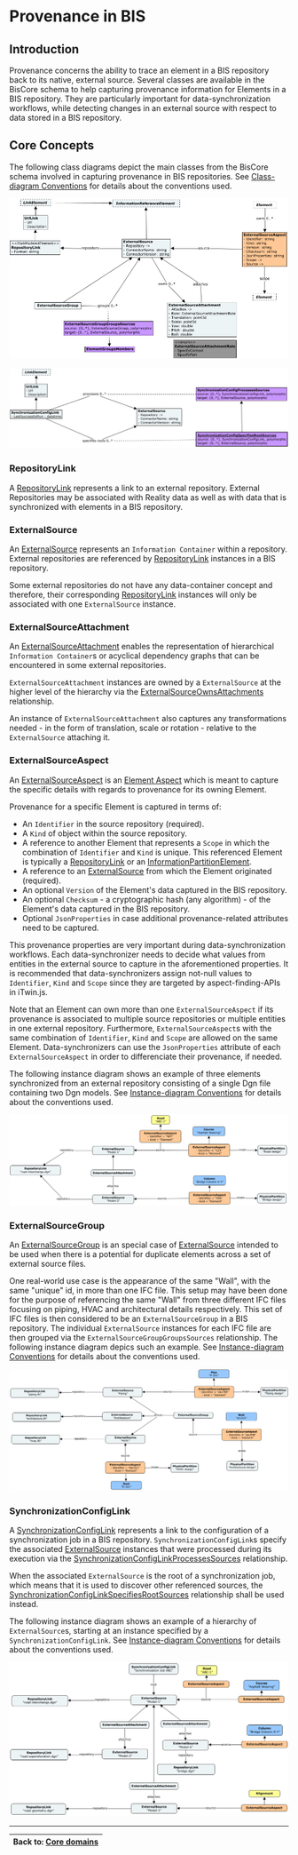 # Provenance in BIS

## Introduction

Provenance concerns the ability to trace an element in a BIS repository back to its native, external source. Several classes are available in the BisCore schema to help capturing provenance information for Elements in a BIS repository. They are particularly important for data-synchronization workflows, while detecting changes in an external source with respect to data stored in a BIS repository.

## Core Concepts

The following class diagrams depict the main classes from the BisCore schema involved in capturing provenance in BIS repositories. See [Class-diagram Conventions](../guide/references/class-diagram-conventions.md) for details about the conventions used.

![Core Classes](../guide/media/external-sources-classes.png)

![SynchronizationConfigLink](../guide/media/external-sources-classes-1.png)

### RepositoryLink

A [RepositoryLink](./BisCore.ecschema.md#repositorylink-repository-link-badge-textentityclass-kindinfo) represents a link to an external repository. External Repositories may be associated with Reality data as well as with data that is synchronized with elements in a BIS repository.

### ExternalSource

An [ExternalSource](./BisCore.ecschema.md#externalsource-source-badge-textentityclass-kindinfo) represents an `Information Container` within a repository. External repositories are referenced by [RepositoryLink](#repositorylink) instances in a BIS repository.

Some external repositories do not have any data-container concept and therefore, their corresponding [RepositoryLink](#repositorylink) instances will only be associated with one  `ExternalSource` instance.

### ExternalSourceAttachment

An [ExternalSourceAttachment](./BisCore.ecschema.md#externalsourceattachment-external-source-attachment-badge-textentityclass-kindinfo) enables the representation of hierarchical `Information Container`s or acyclical dependency graphs that can be encountered in some external repositories.

`ExternalSourceAttachment` instances are owned by a `ExternalSource` at the higher level of the hierarchy via the [ExternalSourceOwnsAttachments](./BisCore.ecschema.md#externalsourceownsattachments-badge-textrelationshipclass-kindinfo) relationship.

An instance of `ExternalSourceAttachment` also captures any transformations needed - in the form of translation, scale or rotation - relative to the  `ExternalSource` attaching it.

### ExternalSourceAspect

An [ExternalSourceAspect](./BisCore.ecschema.md#externalsourceaspect-external-source-aspect-badge-textentityclass-kindinfo) is an [Element Aspect](../guide/fundamentals/elementaspect-fundamentals.md) which is meant to capture the specific details with regards to provenance for its owning Element.

Provenance for a specific Element is captured in terms of:

- An `Identifier` in the source repository (required).
- A `Kind` of object within the source repository.
- A reference to another Element that represents a `Scope` in which the combination of `Identifier` and `Kind` is unique. This referenced Element is typically a [RepositoryLink](#repositorylink) or an [InformationPartitionElement](./BisCore.ecschema.md#informationpartitionelement-information-partition-abstract-badge-textentityclass-kindinfo).
- A reference to an [ExternalSource](#externalsource) from which the Element originated (required).
- An optional `Version` of the Element's data captured in the BIS repository.
- An optional `Checksum` - a cryptographic hash (any algorithm) - of the Element's data captured in the BIS repository.
- Optional `JsonProperties` in case additional provenance-related attributes need to be captured.

This provenance properties are very important during data-synchronization workflows. Each data-synchronizer needs to decide what values from entities in the external source to capture in the aforementioned properties. It is recommended that data-synchronizers assign not-null values to `Identifier`, `Kind` and `Scope` since they are targeted by aspect-finding-APIs in iTwin.js.

Note that an Element can own more than one `ExternalSourceAspect` if its provenance is associated to multiple source repositories or multiple entities in one external repository. Furthermore, `ExternalSourceAspect`s with the same combination of `Identifier`, `Kind` and `Scope` are allowed on the same Element. Data-synchronizers can use the `JsonProperties` attribute of each `ExternalSourceAspect` in order to differenciate their provenance, if needed.

The following instance diagram shows an example of three elements synchronized from an external repository consisting of a single Dgn file containing two Dgn models. See [Instance-diagram Conventions](../guide/references/instance-diagram-conventions.md) for details about the conventions used.

![ExternalSource example](../guide/media/external-source-example.png)

### ExternalSourceGroup

An [ExternalSourceGroup](./BisCore.ecschema.md#externalsourcegroup-external-source-group-badge-textentityclass-kindinfo) is an special case of [ExternalSource](#externalsource) intended to be used when there is a potential for duplicate elements across a set of external source files.

One real-world use case is the appearance of the same "Wall", with the same "unique" id, in more than one IFC file. This setup may have been done for the purpose of referencing the same "Wall" from three different IFC files focusing on piping, HVAC and architectural details respectively. This set of IFC files is then considered to be an `ExternalSourceGroup` in a BIS repository. The individual `ExternalSource` instances for each IFC file are then grouped via the `ExternalSourceGroupGroupsSources` relationship. The following instance diagram depics such an example. See [Instance-diagram Conventions](../guide/references/instance-diagram-conventions.md) for details about the conventions used.

![ExternalSourceGroup example](../guide/media/external-source-group.png)

### SynchronizationConfigLink

A [SynchronizationConfigLink](./BisCore.ecschema.md#synchronizationconfiglink-synchronization-configuration-link-badge-textentityclass-kindinfo) represents a link to the configuration of a synchronization job in a BIS repository. `SynchronizationConfigLink`s specify the associated [ExternalSource](#externalsource) instances that were processed during its execution via the [SynchronizationConfigLinkProcessesSources](./BisCore.ecschema.md#synchronizationconfigprocessessources-badge-textrelationshipclass-kindinfo) relationship.

When the associated `ExternalSource` is the root of a synchronization job, which means that it is used to discover other referenced sources, the [SynchronizationConfigLinkSpecifiesRootSources](./BisCore.ecschema.md#synchronizationconfigspecifiesrootsources-sealed-badge-textrelationshipclass-kindinfo) relationship shall be used instead.

The following instance diagram shows an example of a hierarchy of `ExternalSource`s, starting at an instance specified by a `SynchronizationConfigLink`. See [Instance-diagram Conventions](../guide/references/instance-diagram-conventions.md) for details about the conventions used.

![ExternalSources tree](../guide/media/external-sources-1.png)

---
| Back to: [Core domains](./core-domains.md)
|:---
